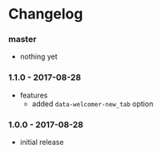 # Changelog

### master

* nothing yet

### 1.1.0 - 2017-08-28

* features
    * added `data-welcomer-new_tab` option

### 1.0.0 - 2017-08-28

* initial release
